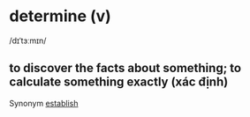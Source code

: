# determine (v)

/dɪˈtɜːmɪn/

## to discover the facts about something; to calculate something exactly (xác định)

Synonym [establish]()